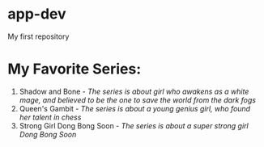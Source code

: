 # app-dev
My first repository 

# My Favorite Series:
1. Shadow and Bone - *The series is about girl who awakens as a white mage, and believed to be the one to save the world from the dark fogs*
3. Queen's Gambit - *The series is about a young genius girl, who found her talent in chess*
4. Strong Girl Dong Bong Soon - *The series is about a super strong girl Dong Bong Soon*
